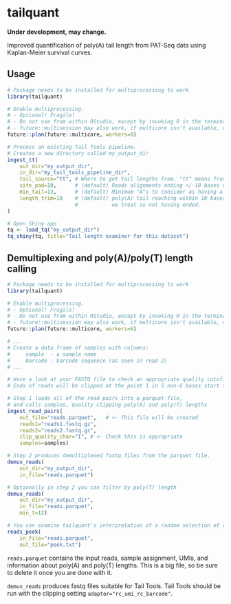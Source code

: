 # tailquant

**Under development, may change.**

Improved quantification of poly(A) tail length from PAT-Seq data using Kaplan-Meier survival curves.

## Usage

```r
# Package needs to be installed for multiprocessing to work
library(tailquant)

# Enable multiprocessing.
# - Optional! Fragile!
# - Do not use from within RStudio, except by invoking R in the terminal.
# - future::multisession may also work, if multicore isn't available, or it may also fail.
future::plan(future::multicore, workers=8)

# Process an existing Tail Tools pipeline.
# Creates a new directory called my_output_dir
ingest_tt(
    out_dir="my_output_dir", 
    in_dir="my_tail_tools_pipeline_dir",
    tail_source="tt", # Where to get tail lengths from. "tt" means from Tail Tools output.
    site_pad=10,      # (default) Reads alignments ending +/-10 bases of a site are examined.
    min_tail=13,      # (default) Minimum "A"s to consider as having a poly(A) tail.
    length_trim=10    # (default) poly(A) tail reaching within 10 bases of the end 
                      #           we treat as not having ended.
)

# Open Shiny app
tq <- load_tq("my_output_dir")
tq_shiny(tq, title="Tail length examiner for this dataset")
```


## Demultiplexing and poly(A)/poly(T) length calling

```r
# Package needs to be installed for multiprocessing to work
library(tailquant)

# Enable multiprocessing.
# - Optional! Fragile!
# - Do not use from within RStudio, except by invoking R in the terminal.
# - future::multisession may also work, if multicore isn't available, or it may also fail.
future::plan(future::multicore, workers=6)

# ... 
# Create a data frame of samples with columns:
#     sample  - a sample name
#     barcode - barcode sequence (as seen in read 2)
# ...

# Have a look at your FASTQ file to check an appropriate quality cutoff.
# Ends of reads will be clipped at the point 1 in 5 non-G bases start falling below this quality.

# Step 1 loads all of the read pairs into a parquet file, 
# and calls samples, quality clipping poly(A) and poly(T) lengths
ingest_read_pairs(
    out_file="reads.parquet",   # <- This file will be created
    reads1="reads1.fastq.gz",
    reads2="reads2.fastq.gz",
    clip_quality_char="I", # <- Check this is appropriate
    samples=samples)

# Step 2 produces demultiplexed fastq files from the parquet file.
demux_reads(
    out_dir="my_output_dir", 
    in_file="reads.parquet")

# Optionally in step 2 you can filter by poly(T) length
demux_reads(
    out_dir="my_output_dir", 
    in_file="reads.parquet",
    min_t=12)

# You can examine tailquant's interpretation of a random selection of reads with:
reads_peek(
    in_file="reads.parquet",
    out_file="peek.txt")

```

`reads.parquet` contains the input reads, sample assignment, UMIs, and information about poly(A) and poly(T) lengths. This is a big file, so be sure to delete it once you are done with it.

`demux_reads` produces fastq files suitable for Tail Tools. Tail Tools should be run with the clipping setting `adaptor="rc_umi_rc_barcode"`.
